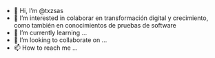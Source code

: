 - 👋 Hi, I’m @txzsas
- 👀 I’m interested in  colaborar en  transformación digital y crecimiento,  como también en conocimientos de pruebas de software
- 🌱 I’m currently learning ...
- 💞️ I’m looking to collaborate on ...
- 📫 How to reach me ...

<!---
txzsas/txzsas is a ✨ special ✨ repository because its `README.md` (this file) appears on your GitHub profile.
You can click the Preview link to take a look at your changes.
--->
